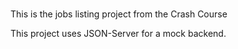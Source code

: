 # 

This is the jobs listing project from the Crash Course

This project uses JSON-Server for a mock backend.

